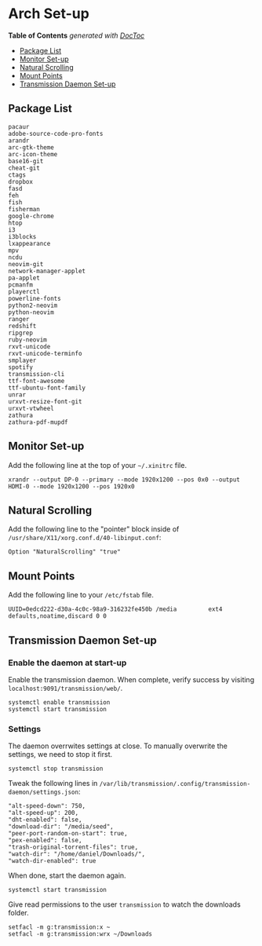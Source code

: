 # Arch Set-up

<!-- START doctoc generated TOC please keep comment here to allow auto update -->
<!-- DON'T EDIT THIS SECTION, INSTEAD RE-RUN doctoc TO UPDATE -->
**Table of Contents**  *generated with [DocToc](https://github.com/thlorenz/doctoc)*

- [Package List](#package-list)
- [Monitor Set-up](#monitor-set-up)
- [Natural Scrolling](#natural-scrolling)
- [Mount Points](#mount-points)
- [Transmission Daemon Set-up](#transmission-daemon-set-up)

<!-- END doctoc generated TOC please keep comment here to allow auto update -->

## Package List
```
pacaur
adobe-source-code-pro-fonts
arandr
arc-gtk-theme
arc-icon-theme
base16-git
cheat-git
ctags
dropbox
fasd
feh
fish
fisherman
google-chrome
htop
i3
i3blocks
lxappearance
mpv
ncdu
neovim-git
network-manager-applet
pa-applet
pcmanfm
playerctl
powerline-fonts
python2-neovim
python-neovim
ranger
redshift
ripgrep
ruby-neovim
rxvt-unicode
rxvt-unicode-terminfo
smplayer
spotify
transmission-cli
ttf-font-awesome
ttf-ubuntu-font-family
unrar
urxvt-resize-font-git
urxvt-vtwheel
zathura
zathura-pdf-mupdf
```

## Monitor Set-up
Add the following line at the top of your `~/.xinitrc` file.
```
xrandr --output DP-0 --primary --mode 1920x1200 --pos 0x0 --output HDMI-0 --mode 1920x1200 --pos 1920x0
```

## Natural Scrolling
Add the following line to the "pointer" block inside of `/usr/share/X11/xorg.conf.d/40-libinput.conf`:
```
Option "NaturalScrolling" "true"
```

## Mount Points
Add the following line to your `/etc/fstab` file.
```
UUID=0edcd222-d30a-4c0c-98a9-316232fe450b /media         ext4    defaults,noatime,discard 0 0
```

## Transmission Daemon Set-up
### Enable the daemon at start-up
Enable the transmission daemon. When complete, verify success by visiting `localhost:9091/transmission/web/`.
```
systemctl enable transmission
systemctl start transmission
```

### Settings
The daemon overrwites settings at close. To manually overwrite the settings, we need to stop it first.
```
systemctl stop transmission
```

Tweak the following lines in `/var/lib/transmission/.config/transmission-daemon/settings.json`:
```
"alt-speed-down": 750,
"alt-speed-up": 200,
"dht-enabled": false,
"download-dir": "/media/seed",
"peer-port-random-on-start": true,
"pex-enabled": false,
"trash-original-torrent-files": true,
"watch-dir": "/home/daniel/Downloads/",
"watch-dir-enabled": true
```

When done, start the daemon again.
```
systemctl start transmission
```

Give read permissions to the user `transmission` to watch the downloads folder.
```
setfacl -m g:transmission:x ~
setfacl -m g:transmission:wrx ~/Downloads
```

